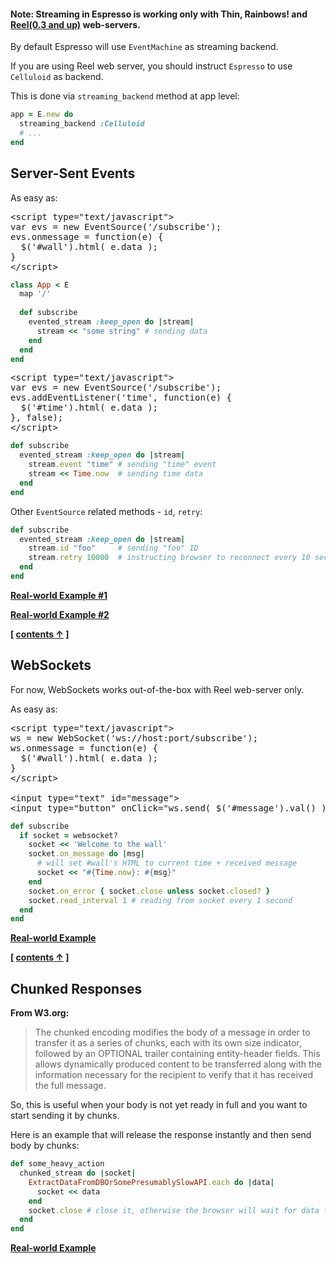 
#### Note: Streaming in Espresso is working only with Thin, Rainbows! and [Reel(0.3 and up)](https://github.com/celluloid/reel) web-servers.

By default Espresso will use `EventMachine` as streaming backend.

If you are using Reel web server, you should instruct `Espresso` to use `Celluloid` as backend.

This is done via `streaming_backend` method at app level:

```ruby
app = E.new do
  streaming_backend :Celluloid
  # ...
end
```

## Server-Sent Events

As easy as:

<pre lang="html">
&lt;script type=&quot;text/javascript&quot;&gt;
var evs = new EventSource('/subscribe');
evs.onmessage = function(e) {
  $('#wall').html( e.data );
}
&lt;/script&gt;
</pre>

```ruby
class App < E
  map '/'
  
  def subscribe
    evented_stream :keep_open do |stream|
      stream << "some string" # sending data
    end
  end
end
```

<pre lang="html">
&lt;script type=&quot;text/javascript&quot;&gt;
var evs = new EventSource('/subscribe');
evs.addEventListener('time', function(e) {
  $('#time').html( e.data );
}, false);
&lt;/script&gt;
</pre>

```ruby
def subscribe
  evented_stream :keep_open do |stream|
    stream.event "time" # sending "time" event
    stream << Time.now  # sending time data
  end
end
```

Other `EventSource` related methods - `id`, `retry`:

```ruby
def subscribe
  evented_stream :keep_open do |stream|
    stream.id "foo"     # sending "foo" ID
    stream.retry 10000  # instructing browser to reconnect every 10 seconds
  end
end
```

**[Real-world Example #1](https://github.com/espresso/espresso-examples/tree/master/eventsource-chat)**

**[Real-world Example #2](https://github.com/espresso/espresso-examples/tree/master/calendar/app)**

**[ [contents &uarr;](https://github.com/espresso/espresso#tutorial) ]**

## WebSockets

For now, WebSockets works out-of-the-box with Reel web-server only.

As easy as:

<pre lang="html">
&lt;script type=&quot;text/javascript&quot;&gt;
ws = new WebSocket('ws://host:port/subscribe');
ws.onmessage = function(e) {
  $('#wall').html( e.data );
}
&lt;/script&gt;

&lt;input type=&quot;text&quot; id=&quot;message&quot;&gt;
&lt;input type=&quot;button&quot; onClick=&quot;ws.send( $('#message').val() );&quot; value=&quot;send message&quot;&gt;
</pre>

```ruby
def subscribe
  if socket = websocket?
    socket << 'Welcome to the wall'
    socket.on_message do |msg|
      # will set #wall's HTML to current time + received message
      socket << "#{Time.now}: #{msg}"
    end
    socket.on_error { socket.close unless socket.closed? }
    socket.read_interval 1 # reading from socket every 1 second
  end
end
```

**[Real-world Example](https://github.com/espresso/espresso-examples/tree/master/websocket-chat)**

**[ [contents &uarr;](https://github.com/espresso/espresso#tutorial) ]**

## Chunked Responses

**From W3.org:**

<blockquote>
The chunked encoding modifies the body of a message in order to transfer it as a series of chunks,
each with its own size indicator, followed by an OPTIONAL trailer containing entity-header fields.
This allows dynamically produced content to be transferred along with the information necessary
for the recipient to verify that it has received the full message.
</blockquote>

So, this is useful when your body is not yet ready in full and you want to start sending it by chunks.

Here is an example that will release the response instantly and then send body by chunks:

```ruby
def some_heavy_action
  chunked_stream do |socket|
    ExtractDataFromDBOrSomePresumablySlowAPI.each do |data|
      socket << data
    end
    socket.close # close it, otherwise the browser will wait for data forever
  end
end
```

**[Real-world Example](https://github.com/espresso/espresso-examples/blob/master/chunked-stream.rb)**
